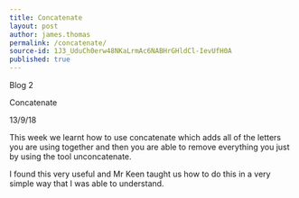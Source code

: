 ```yaml
---
title: Concatenate
layout: post
author: james.thomas
permalink: /concatenate/
source-id: 1J3_UduCh0erw48NKaLrmAc6NABHrGHldCl-IevUfH0A
published: true
---
```

Blog 2

Concatenate

13/9/18

This week we learnt how to use concatenate which adds all of the letters you are using together and then you are able to remove everything you just by using the tool unconcatenate.

I found this very useful and Mr Keen taught us how to do this in a very simple way that I was able to understand.


